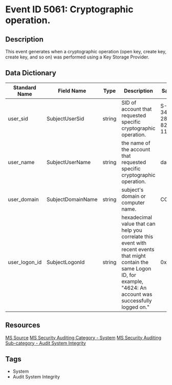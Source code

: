# Event ID 5061: Cryptographic operation.

## Description
This event generates when a cryptographic operation (open key, create key, create key, and so on) was performed using a Key Storage Provider.

## Data Dictionary
|Standard Name|Field Name|Type|Description|Sample Value|
|---|---|---|---|---|
|user_sid|SubjectUserSid|string|SID of account that requested specific cryptographic operation.|S-1-5-21-3457937927-2839227994-823803824-1104|
|user_name|SubjectUserName|string|the name of the account that requested specific cryptographic operation.|dadmin|
|user_domain|SubjectDomainName|string|subject's domain or computer name.|CONTOSO|
|user_logon_id|SubjectLogonId|string|hexadecimal value that can help you correlate this event with recent events that might contain the same Logon ID, for example, "4624: An account was successfully logged on."|0x38e2d|

## Resources
[MS Source](https://github.com/MicrosoftDocs/windows-itpro-docs/blob/public/windows/security/threat-protection/auditing/event-5061.md)
[MS Security Auditing Category - System](https://docs.microsoft.com/en-us/windows/security/threat-protection/auditing/advanced-security-audit-policy-settings#system)
[MS Security Auditing Sub-category - Audit System Integrity](https://github.com/MicrosoftDocs/windows-itpro-docs/tree/master/windows/security/threat-protection/auditing/audit-system-integrity.md)

## Tags
* System
* Audit System Integrity